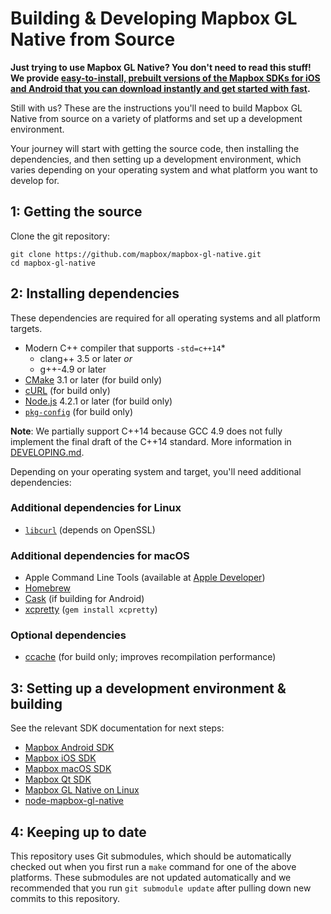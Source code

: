 # Building & Developing Mapbox GL Native from Source

**Just trying to use Mapbox GL Native? You don't need to read this stuff! We
provide [easy-to-install, prebuilt versions of the Mapbox SDKs for iOS and Android
that you can download instantly and get started with fast](https://www.mapbox.com/install/).**

Still with us? These are the instructions you'll need to build Mapbox GL Native
from source on a variety of platforms and set up a development environment.

Your journey will start with getting the source code, then installing the
dependencies, and then setting up a development environment, which varies
depending on your operating system and what platform you want to develop for.

## 1: Getting the source

Clone the git repository:

    git clone https://github.com/mapbox/mapbox-gl-native.git
    cd mapbox-gl-native

## 2: Installing dependencies

These dependencies are required for all operating systems and all platform
targets.

 - Modern C++ compiler that supports `-std=c++14`\*
   - clang++ 3.5 or later _or_
   - g++-4.9 or later
 - [CMake](https://cmake.org/) 3.1 or later (for build only)
 - [cURL](https://curl.haxx.se) (for build only)
 - [Node.js](https://nodejs.org/) 4.2.1 or later (for build only)
 - [`pkg-config`](https://wiki.freedesktop.org/www/Software/pkg-config/) (for build only)

**Note**: We partially support C++14 because GCC 4.9 does not fully implement the
final draft of the C++14 standard. More information in [DEVELOPING.md](DEVELOPING.md).

Depending on your operating system and target, you'll need additional
dependencies:

### Additional dependencies for Linux

 - [`libcurl`](http://curl.haxx.se/libcurl/) (depends on OpenSSL)

### Additional dependencies for macOS

 - Apple Command Line Tools (available at [Apple Developer](https://developer.apple.com/download/more/))
 - [Homebrew](http://brew.sh)
 - [Cask](http://caskroom.io/) (if building for Android)
 - [xcpretty](https://github.com/supermarin/xcpretty) (`gem install xcpretty`)

### Optional dependencies

- [ccache](https://ccache.samba.org) (for build only; improves recompilation performance)

## 3: Setting up a development environment & building

See the relevant SDK documentation for next steps:

* [Mapbox Android SDK](platform/android/)
* [Mapbox iOS SDK](platform/ios/)
* [Mapbox macOS SDK](platform/macos/)
* [Mapbox Qt SDK](platform/qt/)
* [Mapbox GL Native on Linux](platform/linux/)
* [node-mapbox-gl-native](platform/node/)

## 4: Keeping up to date

This repository uses Git submodules, which should be automatically checked out when you first run a `make` command for one of the above platforms. These submodules are not updated automatically and we recommended that you run `git submodule update` after pulling down new commits to this repository.
